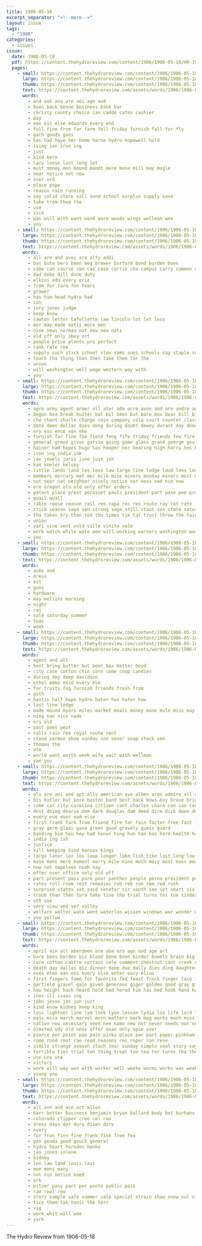 ```yaml
---
title: 1906-05-18
excerpt_separator: "<!--more-->"
layout: issue
tags:
  - "1906"
categories:
  - issues
issue:
  date: 1906-05-18
  pdf: https://content.thehydroreview.com/content/1906/1906-05-18/HR-1906-05-18.pdf
  pages:
    - small: https://content.thehydroreview.com/content/1906/1906-05-18/small/HR-1906-05-18-01.jpg
      large: https://content.thehydroreview.com/content/1906/1906-05-18/large/HR-1906-05-18-01.jpg
      thumb: https://content.thehydroreview.com/content/1906/1906-05-18/thumbnails/HR-1906-05-18-01.jpg
      text: https://content.thehydroreview.com/assets/words/1906/1906-05-18/HR-1906-05-18-01.txt
      words:
        - and ask ana are ani age aud
        - been back benne business bank bar
        - christy county choice can caddo cates cashier
        - day
        - ean eis else edwards every end
        - full fine from far farm fell friday furnish fall for fly
        - gach goods goes
        - has had haye her home harne hydro hopewell hold
        - ising ion iron ing
        - just
        - kind kern
        - lacy loose last long let
        - must money mon mound mandt more mone mill may mogle
        - near notice not now
        - over ord
        - place pope
        - reason rain running
        - say solid store sall sund school surplus supply save
        - take trom them the
        - use
        - vice
        - was will with want wind ware woods wings wellman wee
        - you
    - small: https://content.thehydroreview.com/content/1906/1906-05-18/small/HR-1906-05-18-02.jpg
      large: https://content.thehydroreview.com/content/1906/1906-05-18/large/HR-1906-05-18-02.jpg
      thumb: https://content.thehydroreview.com/content/1906/1906-05-18/thumbnails/HR-1906-05-18-02.jpg
      text: https://content.thehydroreview.com/assets/words/1906/1906-05-18/HR-1906-05-18-02.txt
      words:
        - all are and aves ara alty addi
        - bas bute bers been beg brewer burford bond burden boen
        - come can course con cas case carrie cha campus carry common creek close carolina cor
        - dad deke dill dune duty
        - elkins edu every erie
        - from for farm fon fears
        - grower
        - has him head hydro had
        - ion
        - jury jones judge
        - keep know
        - lawton letter lafollette law lincoln lot let less
        - mer may made matis more men
        - nine news norman not now new nati
        - old off only obey ort
        - people price plants pro perfect
        - rank rate ree
        - supply such stick school slow sams sues schools say staple suit summer surplus show states senator sin state spinner
        - touch tha thing than then take them tar the
        - union
        - will washington well wage western way with
        - you
    - small: https://content.thehydroreview.com/content/1906/1906-05-18/small/HR-1906-05-18-03.jpg
      large: https://content.thehydroreview.com/content/1906/1906-05-18/large/HR-1906-05-18-03.jpg
      thumb: https://content.thehydroreview.com/content/1906/1906-05-18/thumbnails/HR-1906-05-18-03.jpg
      text: https://content.thehydroreview.com/assets/words/1906/1906-05-18/HR-1906-05-18-03.txt
      words:
        - agre army agent armer all ater ada acre avon and are andre auch america ani ago
        - begun bea break buiter bal bil been but bore box bear bill big
        - che chant charle change coin company cola court counter class carolina commer courts congress citizen cant col cotton curtis cee city case come can cat
        - date deen dollar does dong during doubt dewey durant day done days debate down death deed
        - ery ess ence ean eke
        - furnish far fine foe field feng fife friday friends few fire from for fee forward floor friend francisco farm fairly first farmer
        - general greed given garvin going game glass grand george gou
        - hainer had hopes hugo has hooper her hearing high harry hes homa heart hie how
        - iron ing india ink
        - jae jewels juris june just jon
        - kan keeler kelsey
        - little lands land les loss law large line lodge laud leos longer let live
        - members mercury mat mer milk mise miners monday minors most more money many men mens much mitchell mand man mon mineral market minus may mines must mio made
        - not near nat neighbor nicely notice nor ness ned nin now
        - ore oregon ols old only offer orders
        - patent place prest pocasset pauls president part pase pee pro paca pass pica pardon ports pot pas past pane persons present
        - quail quall
        - rable reese reason rail ree rapa rec res route ray rat rate
        - stick season saga sen strong sage still stout son state saturday sions sins sina street story set starts small sue stands study southern seats strike san send senator such soon states special step she sang shall sell stoke sale
        - tha taken try than ted thu times tie tat trust throw the tain tag terri them tory thro tho too tor tue towns
        - union
        - vari vine vent vold ville vinita vale
        - work watch while wate wee will working warners washington was well way win wires white warner week with watrous
        - you
    - small: https://content.thehydroreview.com/content/1906/1906-05-18/small/HR-1906-05-18-04.jpg
      large: https://content.thehydroreview.com/content/1906/1906-05-18/large/HR-1906-05-18-04.jpg
      thumb: https://content.thehydroreview.com/content/1906/1906-05-18/thumbnails/HR-1906-05-18-04.jpg
      text: https://content.thehydroreview.com/assets/words/1906/1906-05-18/HR-1906-05-18-04.txt
      words:
        - anke and
        - dress
        - est
        - guns
        - hardware
        - may mollins morning
        - night
        - ras
        - sale saturday summer
        - teas
        - week
    - small: https://content.thehydroreview.com/content/1906/1906-05-18/small/HR-1906-05-18-05.jpg
      large: https://content.thehydroreview.com/content/1906/1906-05-18/large/HR-1906-05-18-05.jpg
      thumb: https://content.thehydroreview.com/content/1906/1906-05-18/thumbnails/HR-1906-05-18-05.jpg
      text: https://content.thehydroreview.com/assets/words/1906/1906-05-18/HR-1906-05-18-05.txt
      words:
        - agent and all
        - best bring butter but been bax better boyd
        - city case cotton chin corn come coup candies
        - during dey deep davidson
        - ethel emma enid every eve
        - for fruits fog furnish friends fresh from
        - guth
        - hastin half hope hydro hater has hafer how
        - last line lodge
        - made mound myers miles market meals money mone mule miss may
        - ning nan nice nade
        - ors old
        - past paes peat
        - ralls rain ree royal route rent
        - stand sermon shoe sunday son sener soap stock sen
        - thomas the
        - ute
        - world want worth week wife wait with wellman
        - yan you
    - small: https://content.thehydroreview.com/content/1906/1906-05-18/small/HR-1906-05-18-06.jpg
      large: https://content.thehydroreview.com/content/1906/1906-05-18/large/HR-1906-05-18-06.jpg
      thumb: https://content.thehydroreview.com/content/1906/1906-05-18/thumbnails/HR-1906-05-18-06.jpg
      text: https://content.thehydroreview.com/assets/words/1906/1906-05-18/HR-1906-05-18-06.txt
      words:
        - als are ani and apt ally american ave alben aros admire all aid
        - bis butler but bore boston band best back bows buy brave bride body barcelona bun been bray breath brown
        - come car city carolina citizen cant charles chara con can cooler came comes
        - dest doing dearie dom dark douglas dam deed dire dick down denver dance does desire
        - every eve ever ead else
        - first frank farm from friend fire far fain factor free fast for forth fell fancy fellow foot
        - gray germ glass gave green good gravely guess guard
        - handing him hou hey had honor hing hun han has hard health her half harps house how
        - india ing ish
        - justice
        - kill keeping kind kansas kings
        - large later loo los leap longer lake lish like last long low land lucky
        - mase mans mere moment marry mile mine much mary most mass mean mercy madison min master money miss mow man must mon more mose might
        - now not napoleon noah nay
        - offer over office only old off
        - part present pass pure poor panther people perna president perkins point
        - rates roll room rest remedios rob reb ron rem red rush
        - surprise states sat said senator sir south see set smart six sees soh save soul san senor she service settler such sally sin short say sun speak silence
        - troub than then tura take tine tho trial turns tol tue tinder thee taken tse them tha tell the tombs
        - uth use
        - very view ved ver valley
        - welfare walter wate went waterloo wissen windows war wonder was wil wander with washington well white why want webster world worth wedding way will while word water
        - you yellow
    - small: https://content.thehydroreview.com/content/1906/1906-05-18/small/HR-1906-05-18-07.jpg
      large: https://content.thehydroreview.com/content/1906/1906-05-18/large/HR-1906-05-18-07.jpg
      thumb: https://content.thehydroreview.com/content/1906/1906-05-18/thumbnails/HR-1906-05-18-07.jpg
      text: https://content.thehydroreview.com/assets/words/1906/1906-05-18/HR-1906-05-18-07.txt
      words:
        - april ain all aberdeen are abe aro ago and age art
        - bare bees burden bis blood bene boon binder bowels brain big boys brought baptist bee buffalo been but baer back box bears
        - cure cotton castro certain cole comment chestnut cant creek change company col comfort come count college class cedar cares castoria can cat calm
        - death day dallas diz dinner done due dally dies ding daughters down dear dotter
        - eves eten ean ens every else enter easy elias
        - first fingers fame for favorite fed feast frock finger face from fish fair flo fin free
        - garfield gravel gain given generous giger golden good gray gin
        - how height hack heard hold had herod him has hed hook hand hard hunts her
        - ines ill isaac ing
        - john jesus jas jon just
        - kind know kidney keep king
        - loss lightner line lym look lyon lesson lydia los life lord liga less little
        - mass mica march marvel morn matters mark mag marks much miss may matter muslin more man made mitre morning minister moze mineral maa morris many must
        - nation now necessary need nee name new not never needs nor ness nurse night
        - olmsted ody old ones offer onan only opie over
        - pierce per point pao pain pinks place par part paper pinkham prophet potash powder prayer pinch
        - rome rood root rae read reasons res roper ron rese
        - simile strange season stach sear sunday simple seal story say sewing styles speaks sick she single straight school sud see standing sua speaker sensat sey strong sten stalls soy sour sleep
        - terrible ties trial ten thing treat too tea tor tures tha them tell teacher take the texas ting try taller tae than
        - use ure ute
        - victory
        - work will way won with worker well weeks worms works was weak white weal willing
        - young you
    - small: https://content.thehydroreview.com/content/1906/1906-05-18/small/HR-1906-05-18-08.jpg
      large: https://content.thehydroreview.com/content/1906/1906-05-18/large/HR-1906-05-18-08.jpg
      thumb: https://content.thehydroreview.com/content/1906/1906-05-18/thumbnails/HR-1906-05-18-08.jpg
      text: https://content.thehydroreview.com/assets/words/1906/1906-05-18/HR-1906-05-18-08.txt
      words:
        - all ann and ace art allen
        - barr better business benjamin bryan ballard body bot burhans
        - colorado clipper cree col coo
        - dress days der dora disen dore
        - every
        - for fran fire fine frank fisk free fea
        - gan gouda good gouch general
        - hydro heart herndon henke
        - jas jones jolene
        - kidney
        - len law land louis last
        - mee mens many
        - not nin notice need
        - ork
        - pitzer pass part per ponto public pais
        - rae real rew
        - story sample safe summer sale special strain shaw snow sul single
        - tice them tak tonic the terr
        - vig
        - work whit will wee
        - york
---
```


The Hydro Review from 1906-05-18

<!--more-->

